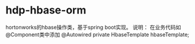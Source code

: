 # hdp-hbase-orm
hortonworks的hbase操作类，基于spring boot实现。
说明：
  在业务代码如@Component类中添加
    @Autowired
    private HbaseTemplate hbaseTemplate;


